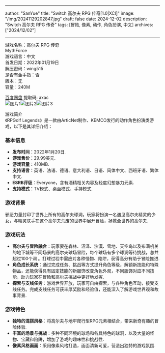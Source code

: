 
---
author: "SanYue"
title: "Switch 高尔夫 RPG 传奇[1.0|XCI]"
image: "/img/20241129202847.jpg"
draft: false
date: 2024-12-02
description: "Switch 高尔夫 RPG 传奇"
tags: [冒险, 像素, 动作, 角色扮演, 中文]
archives: ["2024/12/02"]

---

游戏名称：高尔夫 RPG 传奇   
MythForce    
游戏语言：中文  
首发日期：2022年01月19日  
解压密码：wing515  
是否有金手指：否  
版本：无   
容量：240M

[百度网盘](https://pan.baidu.com/s/1fJWTKnGCNvh0wrzLupqtCw) 提取码: axac  
![图片1](/img/1da73f.jpg)![图片2](/img/f656d9.jpg)![图片3](/img/862a8d.jpg)  

游戏简介  
《RPGolf Legends》是一款由ArticNet制作、KEMCO发行的动作角色扮演类游戏，以下是其详细介绍：

### 基本信息
- **发布时间**：2022年1月20日.
- **游戏售价**：29.99美元.
- **游戏容量**：410MB.
- **支持语言**：英语、法语、德语、意大利语、日语、简体中文、西班牙语、繁体中文.
- **ESRB评级**：Everyone，含有酒精相关内容及轻度幻想暴力元素.
- **支持模式**：TV模式、桌面模式、手持模式.

### 游戏背景
邪恶力量封印了世界上所有的高尔夫球洞，玩家将扮演一名遇见高尔夫精灵的少女，与精灵联手在这个高尔夫荒废的世界中展开冒险，拯救全世界的高尔夫.

### 游戏玩法
- **高尔夫与冒险融合**：玩家要在森林、沼泽、沙漠、雪地、天空岛以及布满机关的地下城等不同场景的高尔夫球场冒险，每个球场有多个球洞等待挑战，总共超过100个洞 。打球过程中需应对各种怪物、陷阱，获得高分有助于冒险推进.
- **角色成长系统**：通过完成任务、挑战等方式提升角色等级，解锁新技能和特殊物品，还能获得具有固定技能的新服饰改变角色外观，不同服饰对应不同技能，助力玩家在冒险和高尔夫挑战中更好地发挥.
- **探索与支线任务**：游戏世界开放，玩家可自由探索，与各种角色互动，接受支线任务。完成支线任务可获丰厚奖励和经验值，还能深入了解游戏世界观和故事背景.

### 游戏特色
- **独特的混搭风格**：将高尔夫与地牢爬行型RPG元素相结合，带来新奇有趣的冒险体验.
- **丰富的场景与挑战**：多种不同环境的球场和各具特色的球洞，以及大量的怪物、宝藏和陷阱，增加了游戏的趣味性和挑战性.
- **像素风格画面**：采用像素风格打造，画面清新可爱，营造出独特的游戏氛围.
 
